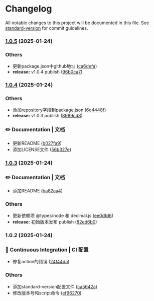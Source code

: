 # Changelog

All notable changes to this project will be documented in this file. See [standard-version](https://github.com/conventional-changelog/standard-version) for commit guidelines.

### [1.0.5](https://github.com/wlitd/wlitd-utils/compare/v1.0.4...v1.0.5) (2025-01-24)


### Others

* 更新package.json中github地址 ([ca6defa](https://github.com/wlitd/wlitd-utils/commit/ca6defa9c2a8ca9d49193507d846b0718d6a3c4c))
* **release:** v1.0.4 publish ([96b0ca7](https://github.com/wlitd/wlitd-utils/commit/96b0ca7d64abdaa228471f51446b866b5085d629))

### [1.0.4](https://github.com/wlitd/wlitd-utils/compare/v1.0.3...v1.0.4) (2025-01-24)


### Others

* 添加repository字段到package.json ([6c4448f](https://github.com/wlitd/wlitd-utils/commit/6c4448fb3e15b303b4938f9aa91034ddd2796119))
* **release:** v1.0.3 publish ([8989cd8](https://github.com/wlitd/wlitd-utils/commit/8989cd8781058650824ee186bf4b02ba9fdf8892))


### ✏️ Documentation | 文档

* 更新README ([b027fa9](https://github.com/wlitd/wlitd-utils/commit/b027fa9bb7bb628a0922b17de8c78b05c1afc460))
* 添加LICENSE文件 ([56b327e](https://github.com/wlitd/wlitd-utils/commit/56b327e22c0a45822e59f97482b1f1d29ddd5e9a))

### [1.0.3](https://github.com/wlitd/wlitd-utils/compare/v1.0.2...v1.0.3) (2025-01-24)


### ✏️ Documentation | 文档

* 添加README ([ba82aa4](https://github.com/wlitd/wlitd-utils/commit/ba82aa4224190c657be40c687d56deb06410d6dd))


### Others

* 更新依赖项 @types/node 和 decimal.js ([ee0dfd6](https://github.com/wlitd/wlitd-utils/commit/ee0dfd6d9258ef6bdedceb668e2f578f5921ab35))
* **release:** 初始版本发布 publish ([82ed6b0](https://github.com/wlitd/wlitd-utils/commit/82ed6b0cc673e7977865ff32ce49b38dd2cd436a))

### 1.0.2 (2025-01-24)


### 👷 Continuous Integration | CI 配置

* 修复action的错误 ([24f44da](https://github.com/wlitd/wlitd-utils/commit/24f44da530b639cb4d2d2f4bb05d9d033b37b287))


### Others

* 添加standard-version配置文件 ([ca5642a](https://github.com/wlitd/wlitd-utils/commit/ca5642a6bece27f41e166172a86a148e517f1711))
* 修改版本号和script命令 ([ef96270](https://github.com/wlitd/wlitd-utils/commit/ef962706ccb00f7236f32ddd24d197a6e1264faa))
